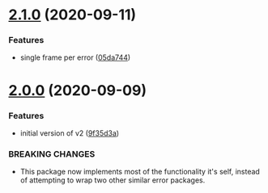 # [2.1.0](https://github.com/brad-jones/goerr/compare/v2.0.0...v2.1.0) (2020-09-11)


### Features

* single frame per error ([05da744](https://github.com/brad-jones/goerr/commit/05da744b5c7a5f25c0f9167ac8b13dceafa7b877))

# [2.0.0](https://github.com/brad-jones/goerr/compare/v1.0.0...v2.0.0) (2020-09-09)


### Features

* initial version of v2 ([9f35d3a](https://github.com/brad-jones/goerr/commit/9f35d3a4f9af59830701df78c8a40130f2450294))


### BREAKING CHANGES

* This package now implements most of the functionality it's self, instead of attempting to wrap two other similar error packages.
